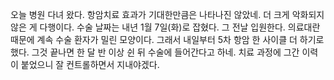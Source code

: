 <span style="font-family:.AppleSDGothicNeoI-Regular;">오늘</span> 병원 다녀 왔다. 
<span style="font-family:.AppleSDGothicNeoI-Regular;">항암치료</span> 효과가 기대한만큼은 나타나진 않았네. 더 크게 악화되지 않은 게 다행이다. 
<span style="font-family:.AppleSDGothicNeoI-Regular;">수술</span> 날짜는 내년 1월 7일(화)로 잡혔다. 그 전날 입원한다. 의료대란 때문에 계속 수술 환자가 밀린 모양이다. 
<span style="font-family:.AppleSDGothicNeoI-Regular;">그래서</span> 내일부터 5차 항암 한 사이클 더 하기로 했다. 그것 끝나면 한 달 반 이상 쉰 뒤 수술에 들어간다고 하네. 
<span style="font-family:.AppleSDGothicNeoI-Regular;">치료</span> 과정에 그간 이력이 붙었으니 잘 컨트롤하면서 지내야겠다.